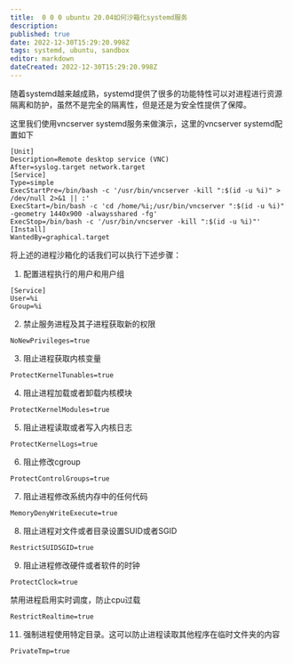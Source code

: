 ```yaml
---
title:  0 0 0 ubuntu 20.04如何沙箱化systemd服务
description: 
published: true
date: 2022-12-30T15:29:20.998Z
tags: systemd, ubuntu, sandbox
editor: markdown
dateCreated: 2022-12-30T15:29:20.998Z
---
```


随着systemd越来越成熟，systemd提供了很多的功能特性可以对进程进行资源隔离和防护，虽然不是完全的隔离性，但是还是为安全性提供了保障。

这里我们使用vncserver systemd服务来做演示，这里的vncserver systemd配置如下

```
[Unit]
Description=Remote desktop service (VNC)
After=syslog.target network.target
[Service]
Type=simple
ExecStartPre=/bin/bash -c '/usr/bin/vncserver -kill ":$(id -u %i)" > /dev/null 2>&1 || :'
ExecStart=/bin/bash -c 'cd /home/%i;/usr/bin/vncserver ":$(id -u %i)" -geometry 1440x900 -alwaysshared -fg'
ExecStop=/bin/bash -c '/usr/bin/vncserver -kill ":$(id -u %i)"'
[Install]
WantedBy=graphical.target
```

将上述的进程沙箱化的话我们可以执行下述步骤：

1. 配置进程执行的用户和用户组

```
[Service]
User=%i
Group=%i
```

2. 禁止服务进程及其子进程获取新的权限

```
NoNewPrivileges=true
```

3. 阻止进程获取内核变量

```
ProtectKernelTunables=true
```

4. 阻止进程加载或者卸载内核模块

```
ProtectKernelModules=true
```

5. 阻止进程读取或者写入内核日志

```
ProtectKernelLogs=true
```

6. 阻止修改cgroup

```
ProtectControlGroups=true
```

7. 阻止进程修改系统内存中的任何代码

```
MemoryDenyWriteExecute=true
```

8. 阻止进程对文件或者目录设置SUID或者SGID

```
RestrictSUIDSGID=true
```

9. 阻止进程修改硬件或者软件的时钟

```
ProtectClock=true
```

禁用进程启用实时调度，防止cpu过载

```
RestrictRealtime=true
```

11. 强制进程使用特定目录。这可以防止进程读取其他程序在临时文件夹的内容

```
PrivateTmp=true
```